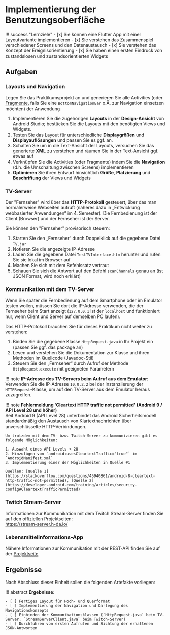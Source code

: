 # Implementierung der Benutzungsoberfläche


!!! success "Lernziele"
    - [x] Sie können eine Flutter App mit einer Layoutvariante implementieren
    - [x] Sie verstehen das Zusammenspiel verschiedener Screens und den Datenaustausch
    - [x] Sie verstehen das Konzept der Ereignisorientierung
    - [x] Sie haben einen ersten Eindruck von zustandslosen und zustandsorientierten Widgets



## Aufgaben

### Layouts und Navigation

Legen Sie das Praktikumsprojekt an und generieren Sie alle Activities (oder [Fragmente](https://developer.android.com/guide/components/fragments), falls Sie eine `BottomNavigationBar` o.Ä. zur Navigation einsetzen möchten) der Anwendung

1. Implementieren Sie die zugehörigen **Layouts** in der **Design-Ansicht** von Android Studio; bestücken Sie die
Layouts mit den benötigten Views und Widgets. 
2. Testen Sie das Layout für unterschiedliche **Displaygrößen** und **Displayauflösungen** und passen Sie es ggf. an.
2. Schalten Sie um in die Text-Ansicht der Layouts, versuchen Sie das generierte **XML** zu verstehen und räumen Sie in der Text-Ansicht ggf. etwas auf
3. Verknüpfen Sie die Activities (oder Fragmente) indem Sie die **Navigation** (d.h. die Umschaltung zwischen Screens) implementieren
4. **Optimieren** Sie ihren Entwurf hinsichtlich **Größe**, **Platzierung** und **Beschriftung** der Views und Widgets


### TV-Server

Der "Fernseher" wird über das **HTTP-Protokoll** gesteuert, über das man normalerweise Webseiten aufruft (näheres dazu in „Entwicklung webbasierter Anwendungen“ im 4. Semester). Die Fernbedienung ist der Client (Browser) und der Fernseher ist der Server. 

Sie können den "Fernseher" provisorisch steuern:

1. Starten Sie den „Fernseher“ durch Doppelklick auf die gegebene Datei `TV.jar`
2. Notieren Sie die angezeigte IP-Adresse
3. Laden Sie die gegebene Datei `TestTVInterface.htm` herunter und rufen Sie sie lokal im Browser auf
4. Machen Sie sich mit dem Befehlssatz vertraut
5. Schauen Sie sich die Antwort auf den Befehl `scanChannels` genau an (ist JSON Format, wird noch erklärt)


### Kommunikation mit dem TV-Server

Wenn Sie später die Fernbedienung auf dem Smartphone oder im Emulator testen wollen, müssen Sie dort die IP-Adresse verwenden, die der Fernseher beim Start anzeigt (`127.0.0.1` ist der `localhost` und funktioniert nur, wenn Client und Server auf demselben PC laufen).

Das HTTP-Protokoll brauchen Sie für dieses Praktikum nicht weiter zu verstehen:

1. Binden Sie die gegebene Klasse `HttpRequest.java` in Ihr Projekt ein (passen Sie ggf. das package an)
2. Lesen und verstehen Sie die Dokumentation zur Klasse und ihren Methoden im Quellcode (Javadoc-Stil)
3. Steuern Sie den „Fernseher“ durch Aufruf der Methode `HttpRequest.execute` mit geeigneten Parametern

!!! note 
    __IP-Adresse des TV-Servers beim Aufruf aus dem Emulator__:  
    Verwenden Sie die IP-Adresse `10.0.2.2` bei der Instanziierung der `HTTPRequest`-Klasse, um auf den TV-Server aus dem Emulator heraus zuzugreifen.

!!! note
    __Fehlermeldung 'Cleartext HTTP traffic not permitted' (Android 9 / API Level 28 und höher)__  
    Seit Android 9 (API Level 28) unterbindet das Android Sicherheitsmodell standardmäßig den Austausch von Klartextnachrichten über unverschlüsselte HTTP-Verbindungen.

    Um trotzdem mit dem TV- bzw. Twitch-Server zu kommunizieren gibt es folgende Möglichkeiten:

    1. Auswahl eines API Levels < 28
    2. Hinzufügen von `android:usesCleartextTraffic="true"` im `AndroidManifest.xml`
    3. Implementierung einer der Möglichkeiten in Quelle #1

    Quellen: [Quelle 1](https://stackoverflow.com/questions/45940861/android-8-cleartext-http-traffic-not-permitted), [Quelle 2](https://developer.android.com/training/articles/security-config#CleartextTrafficPermitted)


### Twitch Stream-Server

Informationen zur Kommunikation mit dem Twitch Stream-Server finden Sie auf den offiziellen Projektseiten:  
<https://stream-server.h-da.io/>


### Lebensmittelinformations-App

Nähere Informationen zur Kommunikation mit der REST-API finden Sie auf der [Projektseite](openfoodfacts.md)


## Ergebnisse

<!-- Die folgenden Ergebnisse müssen für eine erfolgreiche Testierung der Praktikumseinheit vorliegen: -->
Nach Abschluss dieser Einheit sollen die folgenden Artefakte vorliegen:

!!! abstract
    __Ergebnisse:__

    - [ ] Fertiges Layout für Hoch- und Querformat
    - [ ] Implementierung der Navigation und Darlegung des Navigationskonzepts
    - [ ] Einbinden der Kommunikationsklassen (`HttpRequest.java` beim TV-Server; `StreamServerClient.java` beim Twitch-Server)
    - [ ] Durchführen von ersten Aufrufen und Sichtung der erhaltenen JSON-Antworten